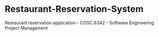 # Restaurant-Reservation-System
Restaurant reservation application - COSC 6342 - Software Engineering Project Management
